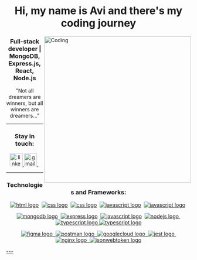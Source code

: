 <h1 align="center">Hi, my name is Avi and there's my coding journey</h1>
<!-- <h4 align="center">
  <a href="https://avihail-stepovyi.netlify.app" target="_blank" rel="noreferrer"> <img src="avstpv.png" width="540px"/> </a>&nbsp;
</h4> -->
<img align="right" alt="Coding" width="400" src="https://gifdb.com/images/high/coding-animated-laptop-flow-stream-ja04010rm5o68zfk.gif">


<h3 align="center">Full-stack developer | MongoDB, Express.js, React, Node.js</h3>

<p align="center">
"Not all dreamers are winners, but all winners are dreamers..."
</p>

---
<h3 align="center">Stay in touch:</h3>

<p align="center">
<a href="https://linkedin.com/in/avihail-stepovyi" target="_blank">
<img src="https://img.shields.io/badge/LinkedIn-282C34?logo=linkedin&logoColor=0077B5" alt="linkedin logo" title="LinkedIn" margin="100px" height="35" />
</a>
<a href="mailto:stepovoyas@gmail.com" target="_blank">
<img src="https://img.shields.io/badge/Gmail-D14836?e&logo=Gmail&logoColor=fff" alt="gmail logo" title="Gmail" margin="100px" height="35" />
</a>
&nbsp;
</p>

---
<h3 align="center">Technologies and Frameworks:</h3>

<p align="center">
<a href="https://www.w3schools.com/html/" target="_blank" rel="noreferrer"> <img src="https://img.shields.io/badge/HTML5-E34F26?style=for-the-badge&logo=html5&logoColor=white" alt="html logo"/></a>&nbsp;
<a href="https://www.w3schools.com/css/" target="_blank" rel="noreferrer"> <img src="https://img.shields.io/badge/CSS3-1572B6?style=for-the-badge&logo=css3&logoColor=white" alt="css logo"/></a>&nbsp;
<a href="https://tailwindcss.com" target="_blank" rel="noreferrer"> <img src="https://img.shields.io/badge/Tailwind_CSS-38B2AC?style=for-the-badge&logo=tailwind-css&logoColor=white" alt="css logo"/></a>&nbsp;
<a href="https://developer.mozilla.org/en-US/docs/Web/JavaScript" target="_blank" rel="noreferrer"> <img src="https://img.shields.io/badge/JavaScript-F7DF1E?style=for-the-badge&logo=javascript&logoColor=black" alt="javascript logo"/></a>&nbsp;
<a href="https://www.java.com/en/" target="_blank" rel="noreferrer"> <img src="https://img.shields.io/badge/Java-ED8B00?style=for-the-badge&logo=openjdk&logoColor=white" alt="javascript logo"/></a>&nbsp;
</p>

<p align="center">
<a href="https://www.mongodb.com/" target="_blank" rel="noreferrer"> <img src="https://img.shields.io/badge/MongoDB-4EA94B?style=for-the-badge&logo=mongodb&logoColor=white" alt="mongodb logo"/></a>&nbsp;
<a href="https://expressjs.com/" target="_blank" rel="noreferrer"> <img src="https://img.shields.io/badge/Express.js-404D59?style=for-the-badge" alt="express logo"/></a>&nbsp;
<a href="https://reactjs.org/" target="_blank" rel="noreferrer"> <img src="https://img.shields.io/badge/React-20232A?style=for-the-badge&logo=react&logoColor=61DAFB" alt="javascript logo"/></a>&nbsp;
<a href="https://nodejs.org/en/" target="_blank" rel="noreferrer"> <img src="https://img.shields.io/badge/Node.js-43853D?style=for-the-badge&logo=node.js&logoColor=white" alt="nodejs logo"/>&nbsp;
<a href="https://www.typescriptlang.org/" target="_blank" rel="noreferrer"> <img src="https://img.shields.io/badge/TypeScript-007ACC?style=for-the-badge&logo=typescript&logoColor=white" alt="typescript logo"/>
<a href="https://nextjs.org" target="_blank" rel="noreferrer"> <img src="https://img.shields.io/badge/next.js-000000?style=for-the-badge&logo=nextdotjs&logoColor=white" alt="typescript logo"/>
</p>  

<p align="center">
<a href="https://www.figma.com/" target="_blank" rel="noreferrer"> <img src="https://img.shields.io/badge/Figma-F24E1E?style=for-the-badge&logo=figma&logoColor=white" alt="figma logo"/>&nbsp;
<a href="https://www.postman.com/" target="_blank" rel="noreferrer"> <img src="https://img.shields.io/badge/Postman-FF6C37?style=for-the-badge&logo=postman&logoColor=white" alt="postman logo"/>&nbsp;  
<a href="https://cloud.google.com" target="_blank" rel="noreferrer"> <img src="https://img.shields.io/badge/Google_Cloud-4285F4?style=for-the-badge&logo=google-cloud&logoColor=white" alt="googlecloud logo"/>&nbsp;
<a href="https://jestjs.io" target="_blank" rel="noreferrer"> <img src="https://img.shields.io/badge/Jest-323330?style=for-the-badge&logo=Jest&logoColor=white" alt="jest logo"/>&nbsp;
<a href="https://www.nginx.com" target="_blank" rel="noreferrer"> <img src="https://img.shields.io/badge/nginx-%23009639.svg?style=for-the-badge&logo=nginx&logoColor=white" alt="nginx logo"/>&nbsp;
<a href="https://jwt.io/" target="_blank" rel="noreferrer"> <img src="https://img.shields.io/badge/json%20web%20tokens-323330?style=for-the-badge&logo=json-web-tokens&logoColor=pink" alt="jsonwebtoken logo"/>
</p>
<!-- <a href="https://u8views.com/github/avistpv"><img src="https://u8views.com/api/v1/github/profiles/66640299/views/day-week-month-total-count.svg"></a>
 -->
---
